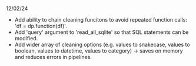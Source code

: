 12/02/24
- Add ability to chain cleaning funcitons to avoid repeated function calls:
'df = dp.function(df)'.
- Add 'query' argument to 'read_all_sqlite' so that SQL statements can be
modified.
- Add wider array of cleaning options (e.g. values to snakecase, values to 
boolean, values to datetime, values to category) -> saves on memory and reduces
errors in pipelines.